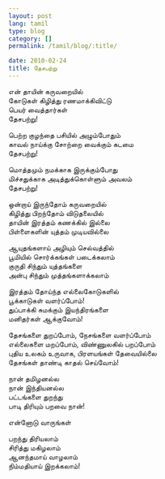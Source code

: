 ```yaml
---
layout: post
lang: tamil
type: blog
category: []
permalink: /tamil/blog/:title/

date: 2010-02-24
title: தேசபற்று
---
```


என் தாயின் கருவறையில் <br/>
கோடுகள் கிழித்து ரணமாக்கிவிட்டு <br/>
பெயர் வைத்தார்கள்<br/>
தேசபற்று!

பெற்ற குழந்தை பசியில் அழும்போதும் <br/>
காவல் நாய்க்கு சோற்றை வைக்கும் கடமை <br/>
தேசபற்று!

மொத்தமும் நமக்காக இருக்கும்போது <br/>
மிச்சதுக்காக அடித்துக்கொள்ளும் அவலம் <br/>
தேசபற்று!

ஒன்றாய் இருந்தோம் கருவறையில் <br/>
கிழித்து பிறந்தோம் விடுதலையில் <br/>
தாயின் இரத்தம் கணக்கில் இல்லை <br/>
பிள்ளைகளின் யுத்தம் முடியவில்லை

ஆயுதங்களாய் அழியும் செல்வத்தில் <br/>
பூமியில் சொர்க்கங்கள் படைக்கலாம் <br/>
குருதி சிந்தும் யுத்தங்களை <br/>
அன்பு சிந்தும் முத்தங்களாக்கலாம்

இரத்தம் தோய்ந்த எல்லைகோடுகளில் <br/>
பூக்காடுகள் வளர்ப்போம்! <br/>
துப்பாக்கி சுமக்கும் இயந்திரங்களை <br/>
மனிதர்கள் ஆக்குவோம்!

தேசங்களை துறப்போம், நேசங்களை வளர்ப்போம் <br/>
எல்லைகளை மறப்போம், விண்ணுலகில் பறப்போம் <br/>
புதிய உலகம் உருவாக, பிரளயங்கள் தேவையில்லை <br/>
தேசங்கள் தாண்டி காதல் செய்வோம்!

நான் தமிழனல்ல <br/>
நான் இந்தியனல்ல <br/>
பட்டங்களை துறந்து<br/>
பாடி திரியும் பறவை நான்!

என்னோடு வாருங்கள்

பறந்து திரியலாம் <br/>
சிரித்து மகிழலாம் <br/>
ஆனந்தமாய் வாழலாம் <br/>
நிம்மதியாய் இறக்கலாம்!
